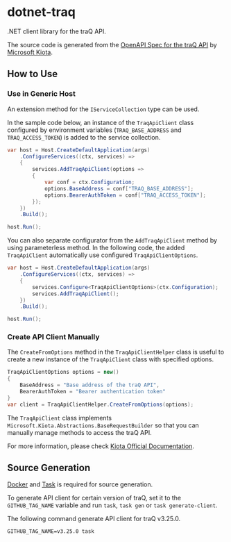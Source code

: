 # dotnet-traq

.NET client library for the traQ API.

The source code is generated from the [OpenAPI Spec for the traQ API](https://github.com/traPtitech/traQ/blob/master/docs/v3-api.yaml) by [Microsoft Kiota](https://github.com/microsoft/kiota).

## How to Use

### Use in Generic Host

An extension method for the `IServiceCollection` type can be used.

In the sample code below, an instance of the `TraqApiClient` class configured by environment variables (`TRAQ_BASE_ADDRESS` and `TRAQ_ACCESS_TOKEN`) is added to the service collection.

```cs
var host = Host.CreateDefaultApplication(args)
    .ConfigureServices((ctx, services) =>
    {
        services.AddTraqApiClient(options =>
        {
            var conf = ctx.Configuration;
            options.BaseAddress = conf["TRAQ_BASE_ADDRESS"];
            options.BearerAuthToken = conf["TRAQ_ACCESS_TOKEN"];
        });
    })
    .Build();

host.Run();
```

You can also separate configurator from the `AddTraqApiClient` method by using parameterless method.
In the following code, the added `TraqApiClient` automatically use configured `TraqApiClientOptions`.

```cs
var host = Host.CreateDefaultApplication(args)
    .ConfigureServices((ctx, services) =>
    {
        services.Configure<TraqApiClientOptions>(ctx.Configuration);
        services.AddTraqApiClient();
    })
    .Build();

host.Run();
```

### Create API Client Manually

The `CreateFromOptions` method in the `TraqApiClientHelper` class is useful to create a new instance of the `TraqApiClient` class with specified options.

```cs
TraqApiClientOptions options = new()
{
    BaseAddress = "Base address of the traQ API",
    BearerAuthToken = "Bearer authentication token"
}
var client = TraqApiClientHelper.CreateFromOptions(options);
```

The `TraqApiClient` class implements `Microsoft.Kiota.Abstractions.BaseRequestBuilder` so that you can manually manage methods to access the traQ API.

For more information, please check [Kiota Official Documentation](https://learn.microsoft.com/en-us/openapi/kiota/overview).

## Source Generation

[Docker](https://www.docker.com) and [Task](https://taskfile.dev) is required for source generation.

To generate API client for certain version of traQ, set it to the `GITHUB_TAG_NAME` variable and run `task`, `task gen` or `task generate-client`.

The following command generate API client for traQ v3.25.0.

```shell
GITHUB_TAG_NAME=v3.25.0 task
```
